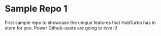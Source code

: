 # Sample Repo 1
First sample repo to showcase the unique features that HubTurbo has in store for you. Power Github-users are going to love it!
